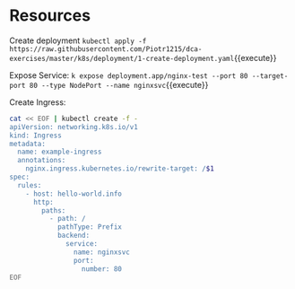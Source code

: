 # Resources

Create deployment `kubectl apply -f https://raw.githubusercontent.com/Piotr1215/dca-exercises/master/k8s/deployment/1-create-deployment.yaml`{{execute}}

Expose Service: `k expose deployment.app/nginx-test --port 80 --target-port 80 --type NodePort --name nginxsvc`{{execute}}

Create Ingress:

``` bash
cat << EOF | kubectl create -f -
apiVersion: networking.k8s.io/v1
kind: Ingress
metadata:
  name: example-ingress
  annotations:
    nginx.ingress.kubernetes.io/rewrite-target: /$1
spec:
  rules:
    - host: hello-world.info
      http:
        paths:
          - path: /
            pathType: Prefix
            backend:
              service:
                name: nginxsvc
                port:
                  number: 80
EOF
```